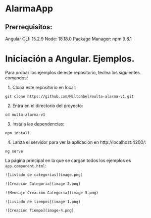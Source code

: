 # AlarmaApp

## Prerrequisitos:

Angular CLI: 15.2.9
Node: 18.18.0
Package Manager: npm 9.8.1

# Iniciación a Angular. Ejemplos.

Para probar los ejemplos de este repositorio, teclea los siguientes comandos:

1. Clona este repositorio en local:

```console
git clone https://github.com/Miltonbel/multa-alarma-v1.git
```

2. Entra en el directorio del proyecto:

```console
cd multa-alarma-v1
```

3. Instala las dependencias:

```console
npm install
```

4. Lanza el servidor para ver la aplicación en http://localhost:4200/:

```console
ng serve
```

La página principal en la que se cargan todos los ejemplos es `app.component.html`:

```html
![Listado de categorias](image.png)

![Creación Categoria](image-2.png)

![Mensaje Creación Categoria](image-3.png)

![Listado de tiempos](image-1.png)

![Creación Tiempo](image-4.png)
```

